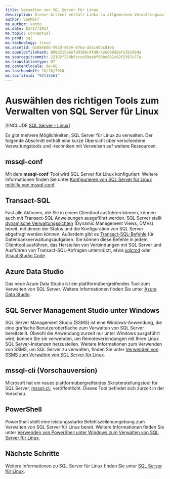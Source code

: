 ```yaml
---
title: Verwalten von SQL Server für Linux
description: Dieser Artikel enthält Links zu allgemeinen Verwaltungsaufgaben und Tools für SQL Server, die unter Linux ausgeführt werden.
author: VanMSFT
ms.author: vanto
ms.date: 03/17/2017
ms.topic: conceptual
ms.prod: sql
ms.technology: linux
ms.assetid: 6bd8eb0b-593d-467e-87ea-ab1c4dbcd1ea
ms.openlocfilehash: 899d215abe7d0308c4fd0c42ed992defa3b198da
ms.sourcegitcommit: 22102f25db5ccca39aebf96bc861c92f2367c77a
ms.translationtype: HT
ms.contentlocale: de-DE
ms.lasthandoff: 10/16/2020
ms.locfileid: "92115561"
---
```

# <a name="choose-the-right-tool-to-manage-sql-server-on-linux"></a>Auswählen des richtigen Tools zum Verwalten von SQL Server für Linux

[!INCLUDE [SQL Server - Linux](../includes/applies-to-version/sql-linux.md)]

Es gibt mehrere Möglichkeiten, SQL Server für Linux zu verwalten. Der folgende Abschnitt enthält eine kurze Übersicht über verschiedene Verwaltungstools und -techniken mit Verweisen auf weitere Ressourcen.

## <a name="mssql-conf"></a>mssql-conf 

Mit dem **mssql-conf**-Tool wird SQL Server für Linux konfiguriert. Weitere Informationen finden Sie unter [Konfigurieren von SQL Server für Linux mithilfe von mssql-conf](sql-server-linux-configure-mssql-conf.md).

## <a name="transact-sql"></a>Transact-SQL

Fast alle Aktionen, die Sie in einem Clienttool ausführen können, können auch mit Transact-SQL-Anweisungen ausgeführt werden. SQL Server stellt [dynamische Verwaltungssichten](../relational-databases/system-dynamic-management-views/system-dynamic-management-views.md) (Dynamic Management Views, DMVs) bereit, mit denen der Status und die Konfiguration von SQL Server abgefragt werden können. Außerdem gibt es [Transact-SQL-Befehle](../t-sql/language-reference.md) für Datenbankverwaltungsaufgaben. Sie können diese Befehle in jedem Clienttool ausführen, das Herstellen von Verbindungen mit SQL Server und Ausführen von Transact-SQL-Abfragen unterstützt, etwa [sqlcmd](sql-server-linux-setup-tools.md) oder [Visual Studio Code](../tools/visual-studio-code/sql-server-develop-use-vscode.md).

## <a name="azure-data-studio"></a>Azure Data Studio

Das neue Azure Data Studio ist ein plattformübergreifendes Tool zum Verwalten von SQL Server. Weitere Informationen finden Sie unter [Azure Data Studio](../azure-data-studio/what-is.md).

## <a name="sql-server-management-studio-on-windows"></a>SQL Server Management Studio unter Windows

SQL Server Management Studio (SSMS) ist eine Windows-Anwendung, die eine grafische Benutzeroberfläche zum Verwalten von SQL Server bereitstellt. Obwohl die Anwendung zurzeit nur unter Windows ausgeführt wird, können Sie sie verwenden, um Remoteverbindungen mit Ihren Linux SQL Server-Instanzen herzustellen. Weitere Informationen zum Verwenden von SSMS, um SQL Server zu verwalten, finden Sie unter [Verwenden von SSMS zum Verwalten von SQL Server für Linux](sql-server-linux-manage-ssms.md).

## <a name="mssql-cli-preview"></a>mssql-cli (Vorschauversion)

Microsoft hat ein neues plattformübergreifendes Skripterstellungstool für SQL Server, [mssql-cli](https://blogs.technet.microsoft.com/dataplatforminsider/2017/12/12/try-mssql-cli-a-new-interactive-command-line-tool-for-sql-server/), veröffentlicht. Dieses Tool befindet sich zurzeit in der Vorschau.

## <a name="powershell"></a>PowerShell

PowerShell stellt eine leistungsstarke Befehlszeilenumgebung zum Verwalten von SQL Server für Linux bereit. Weitere Informationen finden Sie unter [Verwenden von PowerShell unter Windows zum Verwalten von SQL Server für Linux](sql-server-linux-manage-powershell.md).

## <a name="next-steps"></a>Nächste Schritte

Weitere Informationen zu SQL Server für Linux finden Sie unter [SQL Server für Linux](sql-server-linux-overview.md).